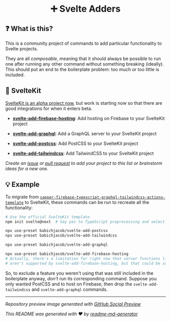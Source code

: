 <h1 align="center">➕ Svelte Adders</h1>

## ❓ What is this?
This is a community project of commands to add particular functionality to Svelte projects.

They are all *composable*, meaning that it should always be possible to run one after running any other command without something breaking (ideally). This should put an end to the boilerplate problem: too much or too little is included.

## 🧰 SvelteKit
[SvelteKit is an alpha project now](https://svelte.dev/blog/whats-the-deal-with-sveltekit), but work is starting now so that there are good integrations for when it enters beta.

* [**svelte-add-firebase-hosting**](https://github.com/babichjacob/svelte-add-firebase-hosting): Add hosting on Firebase to your SvelteKit project

* [**svelte-add-graphql**](https://github.com/babichjacob/svelte-add-graphql): Add a GraphQL server to your SvelteKit project

* [**svelte-add-postcss**](https://github.com/babichjacob/svelte-add-postcss): Add PostCSS to your SvelteKit project

* [**svelte-add-tailwindcss**](https://github.com/babichjacob/svelte-add-tailwindcss): Add TailwindCSS to your SvelteKit project

*Create an [issue](https://github.com/babichjacob/svelte-adders/issues) or [pull request](https://github.com/babichjacob/svelte-adders/pulls) to add your project to this list or brainstorm ideas for a new one.*

## 💡 Example
To migrate from [`sapper-firebase-typescript-graphql-tailwindcss-actions-template`](https://github.com/babichjacob/sapper-firebase-typescript-graphql-tailwindcss-actions-template) to SvelteKit, these commands can be run to recreate all the functionality:

```sh
# Use the official SvelteKit template
npm init svelte@next  # Say yes to TypeScript preprocessing and select plain CSS

npx use-preset babichjacob/svelte-add-postcss
npx use-preset babichjacob/svelte-add-tailwindcss

npx use-preset babichjacob/svelte-add-graphql

npx use-preset babichjacob/svelte-add-firebase-hosting
# Actually, there's a limitation for right now that server functions like a GraphQL server
# aren't supported by svelte-add-firebase-hosting, but that could be solved later!
```

So, to exclude a feature you weren't using that was still included in the boilerplate anyway, *don't* run its corresponding command. Suppose you only wanted PostCSS and to host on Firebase, then drop the `svelte-add-tailwindcss` and `svelte-add-graphql` commands.

---

*Repository preview image generated with [GitHub Social Preview](https://social-preview.pqt.dev/)*

_This README was generated with ❤️ by [readme-md-generator](https://github.com/kefranabg/readme-md-generator)_
